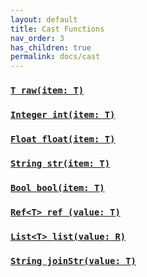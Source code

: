```yaml
---
layout: default
title: Cast Functions
nav_order: 3
has_children: true
permalink: docs/cast
---
```



### [`T raw(item: T)`](../cast/raw)
### [`Integer int(item: T)`](../cast/int)
### [`Float float(item: T)`](../cast/float)
### [`String str(item: T)`](../cast/str)
### [`Bool bool(item: T)`](../cast/bool)
### [`Ref<T> ref (value: T)`](../cast/ref)
### [`List<T> list(value: R)`](../cast/list)
### [`String joinStr(value: T)`](../cast/joinStr)

